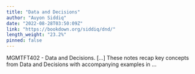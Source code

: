 ```yaml
---
title: "Data and Decisions"
author: "Auyon Siddiq"
date: "2022-08-28T03:50:09Z"
link: "https://bookdown.org/siddiq/dnd/"
length_weight: "23.2%"
pinned: false
---
```


MGMTFT402 - Data and Decisions. [...] These notes recap key concepts from Data and Decisions with accompanying examples in ...
